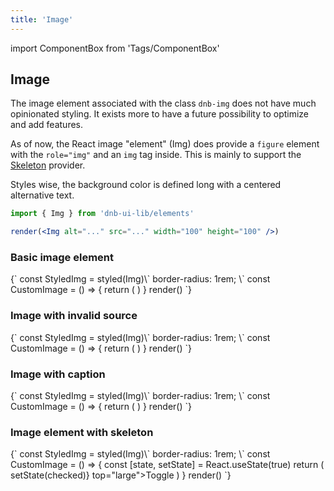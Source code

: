 ```yaml
---
title: 'Image'
---
```


import ComponentBox from 'Tags/ComponentBox'

## Image

The image element associated with the class `dnb-img` does not have much opinionated styling. It exists more to have a future possibility to optimize and add features.

As of now, the React image "element" (Img) does provide a `figure` element with the `role="img"` and an `img` tag inside. This is mainly to support the [Skeleton](/uilib/components/skeleton) provider.

Styles wise, the background color is defined long with a centered alternative text.

```jsx
import { Img } from 'dnb-ui-lib/elements'

render(<Img alt="..." src="..." width="100" height="100" />)
```

### Basic image element

<ComponentBox data-visual-test="image-plain" useRender hideCode>
{`
const StyledImg = styled(Img)\`
  border-radius: 1rem;
\`
const CustomImage = () => {
	return (
    <StyledImg
      width="100"
      height="100"
      alt="DNB logo"
      src="https://raw.githubusercontent.com/dnbexperience/eufemia/release/logo.png"
    />
	)
}
render(<CustomImage />)
`}
</ComponentBox>

### Image with invalid source

<ComponentBox data-visual-test="image-no-source" useRender hideCode>
{`
const StyledImg = styled(Img)\`
  border-radius: 1rem;
\`
const CustomImage = () => {
	return (
    <StyledImg
      width="100"
      height="100"
      alt="Alt text"
      src="https://invalid"
    />
	)
}
render(<CustomImage />)
`}
</ComponentBox>

### Image with caption

<ComponentBox data-visual-test="image-caption" useRender hideCode>
{`
const StyledImg = styled(Img)\`
  border-radius: 1rem;
\`
const CustomImage = () => {
	return (
    <StyledImg
      width="100"
      height="100"
      alt="Alt text"
      caption="Caption text"
      src="https://raw.githubusercontent.com/dnbexperience/eufemia/release/logo.png"
    />
	)
}
render(<CustomImage />)
`}
</ComponentBox>

### Image element with skeleton

<ComponentBox data-visual-test="image-skeleton" useRender>
{`
const StyledImg = styled(Img)\`
  border-radius: 1rem;
\`
const CustomImage = () => {
	const [state, setState] = React.useState(true)
	return (
    <Skeleton show={state}>
      <StyledImg
        width="100"
        height="100"
        alt="DNB logo"
        src="https://raw.githubusercontent.com/dnbexperience/eufemia/release/logo.png"
      />
      <br />
      <Skeleton.Exclude>
        <ToggleButton checked={state} on_change={({ checked }) => setState(checked)} top="large">Toggle</ToggleButton>
      </Skeleton.Exclude>
    </Skeleton>
	)
}
render(<CustomImage />)
`}
</ComponentBox>
